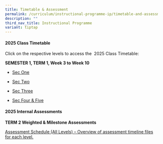 ```yaml
---
title: Timetable & Assessment
permalink: /curriculum/instructional-programme-ip/timetable-and-assessment/
description: ""
third_nav_title: Instructional Programme
variant: tiptap
---
```

<h4>2025 Class Timetable</h4>
<p>Click on the respective levels to access the&nbsp; 2025 Class Timetable:</p>
<p><strong>SEMESTER 1, TERM 1, Week 3 to Week 10</strong>
</p>
<ul>
<li>
<p><a href="https://drive.google.com/file/d/1c26CMiEU6VJKIRMDKp9p5VdEBr5s0YFY/view?usp=drive_link" class="XqQF9c" rel="noopener noreferrer nofollow" target="_blank"><u>Sec One</u></a>
</p>
</li>
<li>
<p><a href="https://drive.google.com/file/d/1UX-v_n6RfWk3xQAvdgD4VSgEhjRJSpM4/view?usp=drive_link" class="XqQF9c" rel="noopener noreferrer nofollow" target="_blank"><u>Sec Two</u></a>
</p>
</li>
<li>
<p><a href="https://drive.google.com/file/d/1iGpz7GY4IccDEanSx2Ko13yKbIeY-E8O/view?usp=drive_link" class="XqQF9c" rel="noopener noreferrer nofollow" target="_blank"><u>Sec Three</u></a>
</p>
</li>
<li>
<p><a href="https://drive.google.com/file/d/1jzs9BPfDF_lgOgyoqStpJ6unTBZZPXFS/view?usp=drive_link" class="XqQF9c" rel="noopener noreferrer nofollow" target="_blank"><u>Sec Four &amp; Five</u></a>
</p>
</li>
</ul>
<h4>2025 Internal Assessments</h4>
<p><strong>TERM 2 Weighted &amp; Milestone Assessments</strong>
</p>
<p><a href="https://www.sengkangsec.moe.edu.sg/files/WA%20&amp;%20MA/2025/2025_Term_2_Assessment_Schedule__All_Levels_.pdf" rel="noopener nofollow" target="_blank">Assessment Schedule (All Levels) – Overview of assessment timeline files for each level.</a>
</p>
<p>&nbsp;</p>
<p></p>